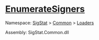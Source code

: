 # [EnumerateSigners](./DataSetLoader-100663877.md)

Namespace: [SigStat]() > [Common](./../../README.md) > [Loaders](./../README.md)

Assembly: SigStat.Common.dll

